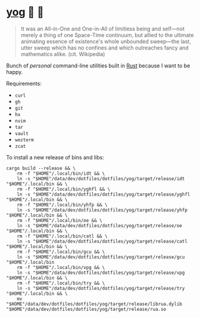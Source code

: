 # [yog](https://en.wikipedia.org/wiki/Cthulhu_Mythos_deities#Yog-Sothoth) 🍝 👀

> It was an All-in-One and One-in-All of limitless being and self—not merely a thing of one Space-Time continuum, but
> allied to the ultimate animating essence of existence's whole unbounded sweep—the last, utter sweep which has no
> confines and which outreaches fancy and mathematics alike. (cit. Wikipedia)

Bunch of _personal_ command-line utilities built in [Rust](https://www.rust-lang.org/) because I want to be happy.

Requirements:

- `curl`
- `gh`
- `git`
- `hx`
- `nvim`
- `tar`
- `vault`
- `wezterm`
- `zcat`

To install a new release of bins and libs:

```console
cargo build --release && \
    rm -f "$HOME"/.local/bin/idt && \
    ln -s "$HOME"/data/dev/dotfiles/dotfiles/yog/target/release/idt "$HOME"/.local/bin && \
    rm -f "$HOME"/.local/bin/yghfl && \
    ln -s "$HOME"/data/dev/dotfiles/dotfiles/yog/target/release/yghfl "$HOME"/.local/bin && \
    rm -f "$HOME"/.local/bin/yhfp && \
    ln -s "$HOME"/data/dev/dotfiles/dotfiles/yog/target/release/yhfp "$HOME"/.local/bin && \
    rm -f "$HOME"/.local/bin/oe && \
    ln -s "$HOME"/data/dev/dotfiles/dotfiles/yog/target/release/oe "$HOME"/.local/bin && \
    rm -f "$HOME"/.local/bin/catl && \
    ln -s "$HOME"/data/dev/dotfiles/dotfiles/yog/target/release/catl "$HOME"/.local/bin && \
    rm -f "$HOME"/.local/bin/gcu && \
    ln -s "$HOME"/data/dev/dotfiles/dotfiles/yog/target/release/gcu "$HOME"/.local/bin
    rm -f "$HOME"/.local/bin/vpg && \
    ln -s "$HOME"/data/dev/dotfiles/dotfiles/yog/target/release/vpg "$HOME"/.local/bin && \
    rm -f "$HOME"/.local/bin/try && \
    ln -s "$HOME"/data/dev/dotfiles/dotfiles/yog/target/release/try "$HOME"/.local/bin && \
    mv "$HOME"/data/dev/dotfiles/dotfiles/yog/target/release/librua.dylib "$HOME"/data/dev/dotfiles/dotfiles/yog/target/release/rua.so
```
